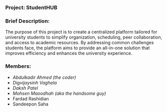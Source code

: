 ### Project: StudentHUB

### Brief Description: 

The purpose of this project is to create a centralized platform tailored for university students to simplify organization, scheduling, peer collaboration, and access to academic resources. By addressing common challenges students face, the platform aims to provide an all-in-one solution that improves efficiency and enhances the university experience.

### Members: 

 - *Abdulkadir Ahmed (the coder)*
 - *Digvijaysinh Vaghela*
 - *Daksh Patel*
 - *Mohsen Maoodhah (aka the handsome guy)*
 - Fardad Rashidian
 - Sandeepon Saha
